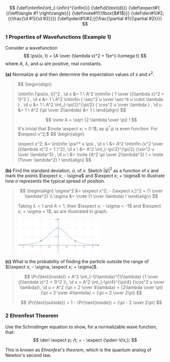 $$
{\def\intinfin{\int_{-\infin}^{\infin}}}
{\def\d{\text{d}}}
{\def\expect#1;{{\left\langle #1 \right\rangle}}}
{\def\note#1!{\fbox{$#1$}}}
{\def\deri#1/#2;{{\frac{\d #1}{\d #2}}}}
{\def\pderi#1/#2;{{\frac{\partial #1}{\partial #2}}}}
$$

### 1   Properties of Wavefunctions (Example 1)

Consider a wavefunction
$$
\psi(x, t) = {A \over (\lambda x)^2 + 1}e^{-i\omega t}
$$
where $A$, $\lambda$, and $\omega$ are positive, real constants.

**(a)** Normalize $\psi$ and then determine the expectation values of $x$ and $x^2$.

>$$
>\begin{align}
>
>\intinfin |\psi(x, t)|^2 \, \d x &= 1 \\
>A^2 \intinfin { 1 \over ((\lambda x)^2 + 1)^2 } \, \d x &= 1 \\
>A^2 \intinfin { \sec^2 u \over \sec^4 u \cdot \lambda } \, \d u &= 1 \\
>A^2 \int_{-\pi/2}^{\pi/2} { \cos^2 u \over \lambda } \, \d u &= 1 \\
>A^2 {\pi \over 2\lambda} &= 1 \\
>\end{align}
>$$
>
>$$
>\note A = \sqrt {2 \lambda \over \pi} !
>$$
>It's trivial that $\note \expect x; = 0 !$, as $\psi^* \psi$ is even function. For $\expect x^2;$
>$$
>\begin{align}
>
>\expect x^2; &= \intinfin \psi^* x \psi \, \d x \\
>&=  A^2 \intinfin {x^2 \over ((\lambda x)^2 + 1 )^2}\, \d x \\ &= A^2 \int_{-\pi/2}^{\pi/2} {\sin^2 u \over \lambda^3} \, \d u \\ &= \note {A^2 \pi \over 2\lambda^3} ! = \note {1\over \lambda^2} !
>\end{align}
>$$
>

**(b)** Find the standard deviation, $\sigma$, of $x$. Sketch $|\psi|^2$ as a function of $x$ and mark the points $\expect x; - \sigma$ and $\expect x; + \sigma$ to illustrate how $\sigma$ represents the typical spread of position.

>$$
>\begin{align}
>\sigma^2 &= \expect x^2; - {\expect x;}^2 = {1 \over \lambda^2} \\
>\sigma &= \note {1 \over \lambda} !
>\end{align}
>$$
>
>Taking $\lambda = 1$ and $A = 1$, then $\expect x; - \sigma = -1$ and $\expect x; + \sigma = 1$, as are illustrated in graph.
>
><img src="./Homework 1.assets/image-20240907223037052.png" alt="image-20240907223037052" style="zoom:25%;" />

**(c)** What is the probability of finding the particle outside the range of $[\expect x; - \sigma, \expect x; + \sigma]$.

>$$
>\Pr(\text{inside}) = A^2 \int_{-1/\lambda}^{1/\lambda} {1 \over ((\lambda x)^2 + 1)^2 }\, \d x = A^2 \int_{-\pi/4}^{\pi/4} {\cos^2 u \over \lambda}\, \d u = A^2 {\pi + 2 \over 4\lambda} = {2\lambda \over \pi} {\pi + 2 \over 4\lambda} = {\pi + 2 \over 2\pi} 
>$$
>
>$$
>\Pr(\text{outside}) = 1 - \Pr(\text{inside}) = {\pi - 2 \over 2\pi}
>$$

### 2   Ehrenfest Theorem

Use the Schrodinger equation to show, for a normalizable wave function, that:
$$
\deri \expect p; /t; = - \expect {\pderi V/x;};
$$

This is known as *Ehrenfest's theorem*, which is the quantum analog of Newton's second law.

